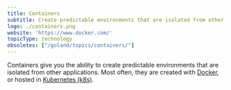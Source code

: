 ```yaml
---
title: Containers
subtitle: Create predictable environments that are isolated from other applications.
logo: ./containers.png
website: 'https://www.docker.com/'
topicType: technology
obsoletes: ["/goland/topics/containers/"]
---
```


Containers give you the ability to create predictable environments that are isolated from other applications. Most often, they are created with [Docker](https://www.docker.com/), or hosted in [Kubernetes (k8s)](https://kubernetes.io/). 
